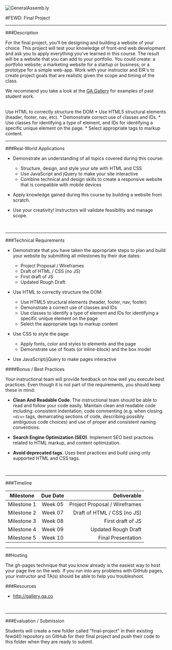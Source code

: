 ![GeneralAssemb.ly](https://github.com/generalassembly/ga-ruby-on-rails-for-devs/raw/master/images/ga.png "GeneralAssemb.ly")

#FEWD: Final Project

---


###Description 

For the final project, you'll be designing and building a website of your choice. This project will test your knowledge of front-end web development and ask you to apply everything you've learned in this course. The result will be a website that you can add to your portfolio.  You could create: a portfolio website; a marketing website for a startup or business; or a prototype for a simple web-app. Work with your instructor and EIR's to create project goals that are realistic given the scope and timing of the class.

We recommend you take a look at the [GA Gallery](http:/gallery.ga.co) for examples of past student work.

<br>
Use HTML to correctly structure the DOM
*	Use HTML5 structural elements (header, footer, nav, etc).
*	Demonstrate correct use of classes and IDs.
*	Use classes for identifying a type of element, and IDs for identifying a specific unique element on the page.
*	Select appropriate tags to markup content.


---


###Real-World Applications

- Demonstrate an understanding of all topics covered during this course:
  
  - Structure, design, and style your site with HTML and CSS
  - Use JavaScript and jQuery to make your site interactive
  - Combine technical and design skills to create a responsive website that is compatible with mobile devices

- Apply knowledge gained during this course by building a website from scratch.
- Use your creativity! Instructors will validate feasibility and manage scope.


<br>

---


###Technical Requirements 

- Demonstrate that you have taken the appropriate steps to plan and build your website by submitting all milestones by their due dates:
  - Project Proposal / Wireframes 
  - Draft of HTML / CSS (no JS) 
  - First draft of JS 
  - Updated Rough Draft 

- Use HTML to correctly structure the DOM:
  - Use HTML5 structural elements (header, footer, nav, footer)
  - Demonstrate a correct use of classes and IDs
  - Use classes to identify a type of element and IDs for identifying a specific unique element on the page
  - Select the appropriate tags to markup content

- Use CSS to style the page:
  - Apply fonts, color and styles to elements and the page
  - Demonstrate use of floats (or inline-block) and the box model

- Use JavaScript/jQuery to make pages interactive


####Bonus / Best Practices

Your instructional team will provide feedback on how well you execute best practices. Even though it is not part of the requirements, you should keep these in mind:

- __Clean And Readable Code__. The instructional team should be able to read and follow your code easily.  Maintain clean and readable code including: consistent indentation, code commenting (e.g. when closing ```<div>``` tags, demarcating sections of code, describing possibly ambiguous code choices) and use of proper and consistent naming conventions.

- __Search Engine Optimization (SEO)__. Implement SEO best practices related to HTML markup, and content optimization.

- __Avoid deprecated tags__. Uses best practices and build using only supported HTML and CSS tags.

<br>

---

###Timeline

| Milestone        | Due Date           | Deliverable  |
| ------------- |:-------------:| -----:|
| Milestone 1 | Week 05 | Project Proposal / Wireframes |
| Milestone 2 | Week 07 | Draft of HTML / CSS (no JS) |
| Milestone 3 | Week 08 | First draft of JS |
| Milestone 4 | Week 09 | Updated Rough Draft |
| Milestone 5 | Week 10 | Final Presentation |

---

##Hosting

The gh-pages technique that you know already is the easiest way to host your page live on the web. If you run into any problems with GitHub pages, your instructor and TA(s) should be able to help you troubleshoot.

###Resources


- http://gallery.ga.co


<br>

---

###Evaluation / Submission

Students will create a new folder called "final-project" in their existing fewd40 repository on GitHub for their final project and push their code to this folder when they are ready to submit. 
